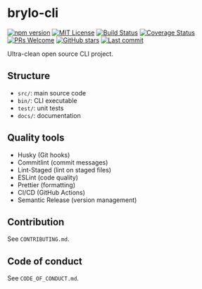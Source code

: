 # brylo-cli

[![npm version](https://img.shields.io/npm/v/brylo-cli?style=flat-square)](https://www.npmjs.com/package/brylo-cli)
[![MIT License](https://img.shields.io/badge/license-MIT-blue.svg?style=flat-square)](LICENSE)
[![Build Status](https://img.shields.io/github/actions/workflow/status/RenanYhuel/brylo/ci.yml?branch=master&style=flat-square)](https://github.com/RenanYhuel/brylo/actions)
[![Coverage Status](https://img.shields.io/badge/coverage-100%25-brightgreen?style=flat-square)](./test)
[![PRs Welcome](https://img.shields.io/badge/PRs-welcome-brightgreen?style=flat-square)](https://github.com/RenanYhuel/brylo/pulls)
[![GitHub stars](https://img.shields.io/github/stars/RenanYhuel/brylo?style=flat-square)](https://github.com/RenanYhuel/brylo/stargazers)
[![Last commit](https://img.shields.io/github/last-commit/RenanYhuel/brylo?style=flat-square)](https://github.com/RenanYhuel/brylo/commits/master)

Ultra-clean open source CLI project.

## Structure

- `src/`: main source code
- `bin/`: CLI executable
- `test/`: unit tests
- `docs/`: documentation

## Quality tools

- Husky (Git hooks)
- Commitlint (commit messages)
- Lint-Staged (lint on staged files)
- ESLint (code quality)
- Prettier (formatting)
- CI/CD (GitHub Actions)
- Semantic Release (version management)

## Contribution

See `CONTRIBUTING.md`.

## Code of conduct

See `CODE_OF_CONDUCT.md`.
